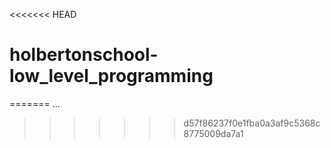 <<<<<<< HEAD
# holbertonschool-low_level_programming
=======
...
>>>>>>> d57f86237f0e1fba0a3af9c5368c8775009da7a1
